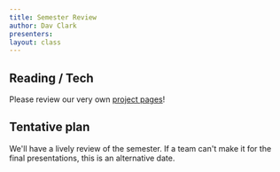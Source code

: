 ```yaml
---
title: Semester Review
author: Dav Clark
presenters:
layout: class
---
```


## Reading / Tech

Please review our very own [project pages](/projects.html)!

## Tentative plan

We'll have a lively review of the semester. If a team can't make it for the
final presentations, this is an alternative date.
